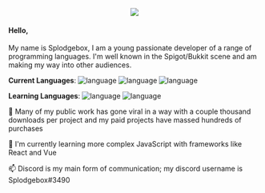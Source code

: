 <p align="center">
  <img src="https://i.imgur.com/KZ0rRRL.png" />
</p>

#### Hello,
My name is Splodgebox, I am a young passionate developer of a range of programming languages.
I'm well known in the Spigot/Bukkit scene and am making my way into other audiences.

**Current Languages**: ![language](https://img.shields.io/badge/Java-error?style=plastic&logo=java&logoColor=black&color=ef692f) ![language](https://img.shields.io/badge/Python-error?style=plastic&logo=python&logoColor=black&color=ef692f) ![language](https://img.shields.io/badge/C%20Sharp-error?style=plastic&logo=c-sharp&logoColor=black&color=ef692f)

**Learning Languages**: ![language](https://img.shields.io/badge/Java%20Script-error?style=plastic&logo=javascript&logoColor=black&color=ef692f) ![language](https://img.shields.io/badge/Kotlin-error?style=plastic&logo=kotlin&logoColor=black&color=ef692f)

🔭 Many of my public work has gone viral in a way with a couple thousand downloads per project and my paid projects have massed hundreds of purchases

🌱 I'm currently learning more complex JavaScript with frameworks like React and Vue

📫 Discord is my main form of communication; my discord username is Splodgebox#3490
